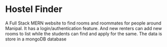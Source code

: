 ﻿# Hostel Finder

A Full Stack MERN website to find rooms and roommates for people around Manipal. It has a login/authentication feature. And new renters can add new rooms to list while the students can find and apply for the same. The data is store in a mongoDB database
